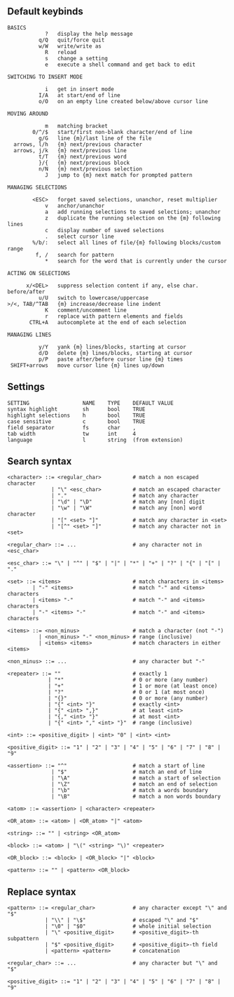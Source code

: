 ## Default keybinds

    BASICS
                ?   display the help message
              q/Q   quit/force quit
              w/W   write/write as
                R   reload
                s   change a setting
                e   execute a shell command and get back to edit

    SWITCHING TO INSERT MODE

                i   get in insert mode
              I/A   at start/end of line
              o/O   on an empty line created below/above cursor line

    MOVING AROUND

                m   matching bracket
            0/^/$   start/first non-blank character/end of line
              g/G   line {m}/last line of the file
      arrows, l/h   {m} next/previous character
      arrows, j/k   {m} next/previous line
              t/T   {m} next/previous word
              }/{   {m} next/previous block
              n/N   {m} next/previous selection
                J   jump to {m} next match for prompted pattern

    MANAGING SELECTIONS

            <ESC>   forget saved selections, unanchor, reset multiplier
                v   anchor/unanchor
                a   add running selections to saved selections; unanchor
                z   duplicate the running selection on the {m} following lines
                c   display number of saved selections
                .   select cursor line
            %/b/:   select all lines of file/{m} following blocks/custom range
             f, /   search for pattern
                *   search for the word that is currently under the cursor

    ACTING ON SELECTIONS

          x/<DEL>   suppress selection content if any, else char. before/after 
              u/U   switch to lowercase/uppercase
    >/<, TAB/^TAB   {m} increase/decrease line indent
                K   comment/uncomment line
                r   replace with pattern elements and fields
           CTRL+A   autocomplete at the end of each selection

    MANAGING LINES

              y/Y   yank {m} lines/blocks, starting at cursor
              d/D   delete {m} lines/blocks, starting at cursor
              p/P   paste after/before cursor line {m} times
     SHIFT+arrows   move cursor line {m} lines up/down


## Settings

    SETTING                 NAME    TYPE    DEFAULT VALUE
    syntax highlight        sh      bool    TRUE
    highlight selections    h       bool    TRUE
    case sensitive          c       bool    TRUE
    field separator         fs      char    ,
    tab width               tw      int     4
    language                l       string  (from extension)


## Search syntax

    <character> ::= <regular_char>          # match a non escaped character
                  | "\" <esc_char>          # match an escaped character
                  | "."                     # match any character
                  | "\d" | "\D"             # match any [non] digit
                  | "\w" | "\W"             # match any [non] word character
                  | "[" <set> "]"           # match any character in <set>
                  | "[^" <set> "]"          # match any character not in <set>

    <regular_char> ::= ...                  # any character not in <esc_char>

    <esc_char> ::= "\" | "^" | "$" | "|" | "*" | "+" | "?" | "{" | "[" | "."

    <set> ::= <items>                       # match characters in <items>
            | "-" <items>                   # match "-" and <items> characters
            | <items> "-"                   # match "-" and <items> characters
            | "-" <items> "-"               # match "-" and <items> characters

    <items> ::= <non_minus>                 # match a character (not "-")
              | <non_minus> "-" <non_minus> # range (inclusive)
              | <items> <items>             # match characters in either <items>

    <non_minus> ::= ...                     # any character but "-"

    <repeater> ::= ""                       # exactly 1
                 | "*"                      # 0 or more (any number)
                 | "+"                      # 1 or more (at least once)
                 | "?"                      # 0 or 1 (at most once)
                 | "{}"                     # 0 or more (any number)
                 | "{" <int> "}"            # exactly <int>
                 | "{" <int> ",}"           # at least <int>
                 | "{," <int> "}"           # at most <int>
                 | "{" <int> "," <int> "}"  # range (inclusive)

    <int> ::= <positive_digit> | <int> "0" | <int> <int>

    <positive_digit> ::= "1" | "2" | "3" | "4" | "5" | "6" | "7" | "8" | "9"

    <assertion> ::= "^"                     # match a start of line
                  | "$"                     # match an end of line
                  | "\A"                    # match a start of selection
                  | "\Z"                    # match an end of selection
                  | "\b"                    # match a words boundary
                  | "\B"                    # match a non words boundary

    <atom> ::= <assertion> | <character> <repeater>

    <OR_atom> ::= <atom> | <OR_atom> "|" <atom>

    <string> ::= "" | <string> <OR_atom>

    <block> ::= <atom> | "\(" <string> "\)" <repeater>

    <OR_block> ::= <block> | <OR_block> "|" <block>

    <pattern> ::= "" | <pattern> <OR_block>


## Replace syntax

    <pattern> ::= <regular_char>            # any character except "\" and "$"
                | "\\" | "\$"               # escaped "\" and "$"
                | "\0" | "$0"               # whole initial selection
                | "\" <positive_digit>      # <positive_digit>-th subpattern
                | "$" <positive_digit>      # <positive_digit>-th field
                | <pattern> <pattern>       # concatenation

    <regular_char> ::= ...                  # any character but "\" and "$"

    <positive_digit> ::= "1" | "2" | "3" | "4" | "5" | "6" | "7" | "8" | "9"
